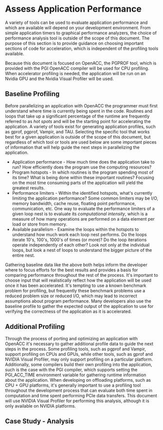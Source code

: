 Assess Application Performance
==============================
A variety of tools can be used to evaluate application performance and
which are available will depend on your development environment. From simple
application timers to graphical performance analyzers, the choice of
performance analysis tool is outside of the scope of this document. The purpose
of this section is to provide guidance on choosing important sections of code
for acceleration, which is independent of the profiling tools available. 

Because this document is focused on OpenACC, the PGPROF tool, which is provided
with the PGI OpenACC compiler will be used for CPU profiling. When accelerator
profiling is needed, the application will be run on an Nvidia GPU and the
Nvidia Visual Profiler will be used.

Baseline Profiling
------------------
Before parallelizing an application with OpenACC the programmer must first
understand where time is currently being spent in the code. Routines and loops
that take up a significant percentage of the runtime are frequently referred to
as *hot spots* and will be the starting point for accelerating the application. 
A variety of tools exist for generating application profiles, such as gprof,
pgprof, Vampir, and TAU. Selecting the specific tool that works best for a
given application is outside of the scope of this document, but regardless of
which tool or tools are used below are some important pieces of information
that will help guide the next steps in parallelizing the application.

* Application performance - How much time does the application take to run? How
  efficiently does the program use the computing resources? 
* Program hotspots - In which routines is the program spending most of its
  time? What is being done within these important routines? Focusing on the
  most time consuming parts of the application will yield the greatest results.
* Performance limiters - Within the identified hotspots, what's currently
  limiting the application performance? Some common limiters may be I/O, memory
  bandwidth, cache reuse, floating point performance, communication, etc.
  One way to evaluate the performance limiters of a given loop nest is to
  evaluate its *computational intensity*, which is a measure of how many
  operations are performed on a data element per load or store from memory. 
* Available parallelism - Examine the loops within the hotspots to understand
  how much work each loop nest performs. Do the loops iterate 10's, 100's,
  1000's of times (or more)? Do the loop iterations operate independently of
  each other? Look not only at the individual loops, but look a nest of loops
  to understand the bigger picture of the entire nest. 

Gathering baseline data like the above both helps inform the developer where to
focus efforts for the best results and provides a basis for comparing
performance throughout the rest of the process. It's important to choose input
that will realistically reflect how the application will be used once it has
been accelerated. It's tempting to use a known benchmark problem for profiling,
but frequently these benchmark problems use a reduced problem size or reduced
I/O, which may lead to incorrect assumptions about program performance. Many
developers also use the baseline profile to gather the expected output of the
application to use for verifying the correctness of the application as it is
accelerated.

Additional Profiling
--------------------
Through the process of porting and optimizing an application with OpenACC it's
necessary to gather additional profile data to guide the next steps in the
process. Some profiling tools, such as pgprof and Vampir, support profiling on
CPUs and GPUs, while other tools, such as gprof and NVIDIA Visual Profiler, may
only support profiling on a particular platform. Additionally, some compilers
build their own profiling into the application, such is the case with the PGI
compiler, which supports setting the PGI\_ACC\_TIME environment variable for
gathering runtime information about the application. When developing on
offloading platforms, such as CPU + GPU platforms, it's generally important to
use a profiling tool throughout the development process that can evaluate both
time spent in computation and time spent performing PCIe data transfers. This
document will use NVIDIA Visual Profiler for performing this analysis, although
it is only available on NVIDIA platforms.

Case Study - Analysis
---------------------

